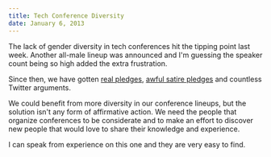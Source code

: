```yaml
---
title: Tech Conference Diversity
date: January 6, 2013
---
```


The lack of gender diversity in tech conferences hit the tipping point last week. Another all-male lineup was announced and I'm guessing the speaker count being so high added the extra frustration. 

Since then, we have gotten [real pledges](http://support.iawriter.com/help/kb/general-questions/markdown-syntax-reference-guide), [awful satire pledges](http://conferencequotas.com) and countless Twitter arguments.

We could benefit from more diversity in our conference lineups, but the solution isn't any form of affirmative action. We need the people that organize conferences to be considerate and to make an effort to discover new people that would love to share their knowledge and experience. 

I can speak from experience on this one and they are very easy to find.
